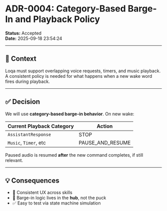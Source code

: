 # ADR-0004: Category-Based Barge-In and Playback Policy

**Status:** Accepted  
**Date:** 2025-09-18 23:54:24

---

## 🎯 Context

Loqa must support overlapping voice requests, timers, and music playback. A consistent policy is needed for what happens when a new wake word fires during playback.

---

## ✅ Decision

We will use **category-based barge-in behavior**. On new wake:

| Current Playback Category | Action           |
| ------------------------- | ---------------- |
| `AssistantResponse`       | STOP             |
| `Music`, `Timer`, etc     | PAUSE_AND_RESUME |

Paused audio is resumed **after** the new command completes, if still relevant.

---

## 💡 Consequences

- 🎯 Consistent UX across skills
- 🧠 Barge-in logic lives in the **hub**, not the puck
- ✅ Easy to test via state machine simulation
